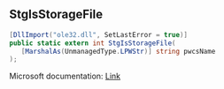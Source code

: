 ## StgIsStorageFile

```csharp
[DllImport("ole32.dll", SetLastError = true)]
public static extern int StgIsStorageFile(
   [MarshalAs(UnmanagedType.LPWStr)] string pwcsName
);
```

Microsoft documentation: [Link](https://learn.microsoft.com/en-us/windows/win32/api/coml2api/nf-coml2api-stgisstoragefile)
